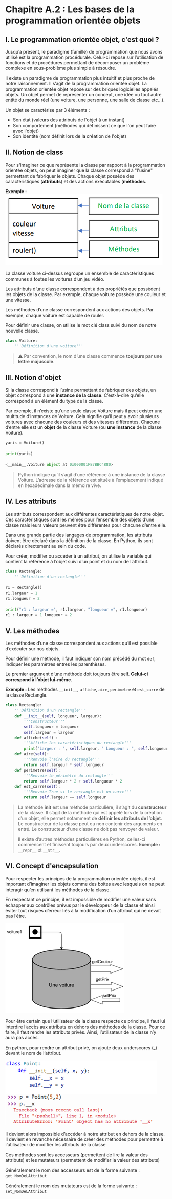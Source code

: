 # Chapitre A.2 : Les bases de la programmation orientée objets

## I. Le programmation orientée objet, c'est quoi ?
Jusqu’à présent, le paradigme (famille) de programmation que nous avons utilisé est la programmation procédurale. Celui-ci repose sur l’utilisation de fonctions et de procédures permettant de décomposer un problème complexe en sous-problème plus simple à résoudre.

Il existe un paradigme de programmation plus intuitif et plus proche de notre raisonnement. Il s’agit de la programmation orientée objet. La programmation orientée objet repose sur des briques logicielles appelés objets. Un objet permet de représenter un concept, une idée ou tout autre entité du monde réel (une voiture, une personne, une salle de classe etc…).

Un objet se caractérise par 3 éléments : 
- <span class="caché">Son état (valeurs des attributs de l'objet à un instant)</span>
- <span class="caché">Son comportement (méthodes qui définissent ce que l'on peut faire avec l'objet)</span>
- <span class="caché">Son identité (nom définit lors de la création de l'objet)</span>

## II. Notion de class 
Pour s'imaginer ce que représente la classe par rapport à la programmation orientée objets, on peut imaginer que la classe correspond à "l'usine" permettant de fabriquer le objets. Chaque objet possède des caractéristiques (<span class="caché">**attributs**</span>) et des actions exécutables (<span class="caché">**méthodes**</span>.

**Exemple :**  
![poo_voiture](./media/poo_voiture.png) 

La classe voiture ci-dessus regroupe un ensemble de caractéristiques communes à toutes les voitures d’un jeu vidéo.

Les attributs d’une classe correspondent <span class="caché">à des propriétés que possèdent les objets de la classe</span>. Par exemple, chaque voiture possède une couleur et une vitesse.

Les méthodes d’une classe correspondent <span class="caché">aux actions des objets</span>. Par exemple, chaque voiture est capable de rouler.

Pour définir une classe, on utilise le mot clé class suivi du nom de notre nouvelle classe.

```python
class Voiture:
    '''Définition d'une voiture'''
```

> ⚠ Par convention, le nom d’une classe commence **toujours <span class="caché">par une lettre majuscule</span>**.

## III. Notion d'objet
Si la classe correspond à l’usine permettant de fabriquer des objets, un objet correspond <span class="caché">à une **instance de la classe**</span>. C’est-à-dire qu’elle correspond à un élément du type de la classe. 

Par exemple, il n’existe qu’une seule classe Voiture mais il peut exister une multitude d’instances de Voiture. Cela signifie qu’il peut y avoir plusieurs voitures avec chacune des couleurs et des vitesses différentes. Chacune d’entre elle est un <span class="caché">**objet**</span> de la classe Voiture (ou <span class="caché">**une instance**</span> de la classe Voiture).

```python
yaris = Voiture()

print(yaris)

<__main__.Voiture object at 0x000001FE7BBC4880>
```

> Python indique qu’il s’agit d’une référence à une instance de la classe Voiture. L’adresse de la référence est située à l’emplacement indiqué en hexadécimale dans la mémoire vive.

## IV. Les attributs
Les attributs correspondent aux différentes caractéristiques de notre objet. Ces caractéristiques sont les mêmes pour l’ensemble des objets d’une classe mais leurs valeurs peuvent être différentes pour chacune d’entre elle.

Dans une grande partie des langages de programmation, les attributs doivent être déclaré dans la définition de la classe. En Python, ils sont déclarés directement au sein du code.

Pour créer, modifier ou accéder à un attribut, on utilise la variable qui contient la référence à l’objet suivi d’un point et du nom de l’attribut.

```python
class Rectangle:
    '''Définition d'un rectangle'''

r1 = Rectangle()
r1.largeur = 1
r1.longueur = 2

print("r1 : largeur =", r1.largeur, "longueur =", r1.longueur)
r1 : largeur = 1 longueur = 2
```

## V. Les méthodes
Les méthodes d’une classe correspondent aux actions qu’il est possible d’exécuter sur nos objets.

Pour définir une méthode, il faut indiquer son nom précédé du mot ```def```, indiquer les paramètres entres les parenthèses. 

Le premier argument d’une méthode doit toujours être self. **Celui-ci correspond à l’objet lui-même**.

**Exemple :**
Les méthodes ```__init__```, ```affiche```, ```aire```, ```perimetre``` et ```est_carre``` de la classe Rectangle.

```python
class Rectangle:
    '''Définition d'un rectangle'''
    def __init__(self, longueur, largeur):
        '''Constructeur'''
        self.longueur = longueur
        self.largeur = largeur
    def affiche(self) :
        '''Affiche les caractéristiques du rectangle'''
        print("Largeur : ", self.largeur, " Longueur : ", self.longueur)
    def aire(self):
        '''Renvoie l'aire du rectangle'''
        return self.largeur * self.longueur
    def perimetre(self):
        '''Renvoie le périmètre du rectangle'''
        return self.largeur * 2 + self.longueur * 2
    def est_carre(self):
        '''Renvoie True si le rectangle est un carre'''
        return self.largeur == self.longueur
```
> La méthode __init__ est une méthode particulière, il s’agit du  <span class="caché">**constructeur**</span> de la classe. Il s’agit de la méthode qui est appelé <span class="caché">lors de la création d’un objet</span>, elle permet notamment de **définir les attributs de l’objet**. Le constructeur de la classe peut ou non contenir des arguments en entré. Le constructeur d’une classe ne doit pas renvoyer de valeur. 
>
> Il existe d’autres méthodes particulières en Python, celles-ci commencent et finissent toujours par deux underscores.
> **Exemple :** ```__repr__``` et ```__str__```.

## VI. Concept d'encapsulation
Pour respecter les principes de la programmation orientée objets, il est important d’imaginer les objets comme des boites avec lesquels on ne peut interagir qu’en utilisant les méthodes de la classe.

En respectant ce principe, il est impossible de modifier une valeur sans échapper aux contrôles prévus par le développeur de la classe et ainsi éviter tout risques d’erreur liés à la modification d’un attribut qui ne devait pas l’être.

![encapsulation](./media/poo_encapsulation.png)

Pour être certain que l’utilisateur de la classe respecte ce principe, il faut lui interdire l’accès aux attributs en dehors des méthodes de la classe. Pour ce faire, il faut rendre les attributs privés. Ainsi, l’utilisateur de la classe n’y aura pas accès.

En python, pour rendre un attribut privé, on ajoute deux underscores (_) devant le nom de l’attribut.

![attr_prive](./media/poo_attr_prive.png)

Il devient alors impossible d’accéder à notre attribut en dehors de la classe. Il devient en revanche nécessaire de créer des méthodes pour permettre à l’utilisateur de modifier les attributs de la classe

Ces méthodes sont les accesseurs (permettent de lire la valeur des attributs) et les mutateurs (permettent de modifier la valeur des attributs) 

Généralement le nom des accesseurs est de la forme suivante : ```get_NomDeLAttribut```

Généralement le nom des mutateurs est de la forme suivante : ```set_NomDeLAttribut```